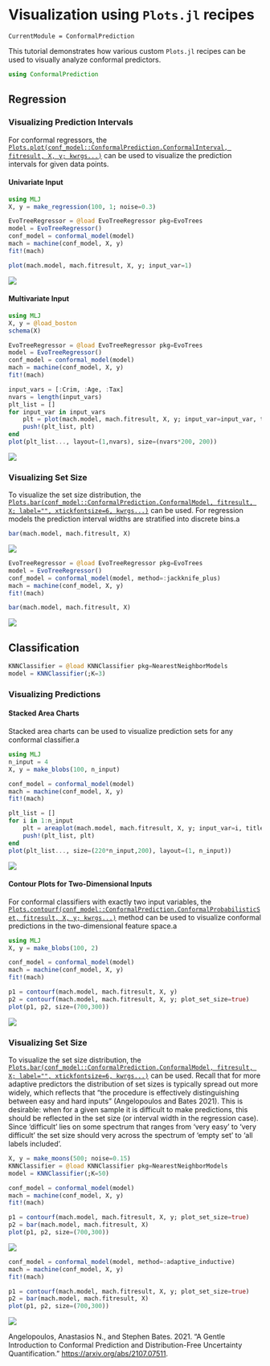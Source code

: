 # Visualization using `Plots.jl` recipes

``` @meta
CurrentModule = ConformalPrediction
```

This tutorial demonstrates how various custom `Plots.jl` recipes can be used to visually analyze conformal predictors.

``` julia
using ConformalPrediction
```

## Regression

### Visualizing Prediction Intervals

For conformal regressors, the [`Plots.plot(conf_model::ConformalPrediction.ConformalInterval, fitresult, X, y; kwrgs...)`](@ref) can be used to visualize the prediction intervals for given data points.

#### Univariate Input

``` julia
using MLJ
X, y = make_regression(100, 1; noise=0.3)
```

``` julia
EvoTreeRegressor = @load EvoTreeRegressor pkg=EvoTrees
model = EvoTreeRegressor() 
conf_model = conformal_model(model)
mach = machine(conf_model, X, y)
fit!(mach)
```

``` julia
plot(mach.model, mach.fitresult, X, y; input_var=1)
```

![](plotting_files/figure-commonmark/cell-6-output-1.svg)

#### Multivariate Input

``` julia
using MLJ
X, y = @load_boston
schema(X)
```

``` julia
EvoTreeRegressor = @load EvoTreeRegressor pkg=EvoTrees
model = EvoTreeRegressor() 
conf_model = conformal_model(model)
mach = machine(conf_model, X, y)
fit!(mach)
```

``` julia
input_vars = [:Crim, :Age, :Tax]
nvars = length(input_vars)
plt_list = []
for input_var in input_vars
    plt = plot(mach.model, mach.fitresult, X, y; input_var=input_var, title=input_var)
    push!(plt_list, plt)
end
plot(plt_list..., layout=(1,nvars), size=(nvars*200, 200))
```

![](plotting_files/figure-commonmark/cell-9-output-1.svg)

### Visualizing Set Size

To visualize the set size distribution, the [`Plots.bar(conf_model::ConformalPrediction.ConformalModel, fitresult, X; label="", xtickfontsize=6, kwrgs...)`](@ref) can be used. For regression models the prediction interval widths are stratified into discrete bins.a

``` julia
bar(mach.model, mach.fitresult, X)
```

![](plotting_files/figure-commonmark/cell-10-output-1.svg)

``` julia
EvoTreeRegressor = @load EvoTreeRegressor pkg=EvoTrees
model = EvoTreeRegressor() 
conf_model = conformal_model(model, method=:jackknife_plus)
mach = machine(conf_model, X, y)
fit!(mach)
```

``` julia
bar(mach.model, mach.fitresult, X)
```

![](plotting_files/figure-commonmark/cell-12-output-1.svg)

## Classification

``` julia
KNNClassifier = @load KNNClassifier pkg=NearestNeighborModels
model = KNNClassifier(;K=3)
```

### Visualizing Predictions

#### Stacked Area Charts

Stacked area charts can be used to visualize prediction sets for any conformal classifier.a

``` julia
using MLJ
n_input = 4
X, y = make_blobs(100, n_input)
```

``` julia
conf_model = conformal_model(model)
mach = machine(conf_model, X, y)
fit!(mach)
```

``` julia
plt_list = []
for i in 1:n_input
    plt = areaplot(mach.model, mach.fitresult, X, y; input_var=i, title="Input $i")
    push!(plt_list, plt)
end
plot(plt_list..., size=(220*n_input,200), layout=(1, n_input))
```

![](plotting_files/figure-commonmark/cell-16-output-1.svg)

#### Contour Plots for Two-Dimensional Inputs

For conformal classifiers with exactly two input variables, the [`Plots.contourf(conf_model::ConformalPrediction.ConformalProbabilisticSet, fitresult, X, y; kwrgs...)`](@ref) method can be used to visualize conformal predictions in the two-dimensional feature space.a

``` julia
using MLJ
X, y = make_blobs(100, 2)
```

``` julia
conf_model = conformal_model(model)
mach = machine(conf_model, X, y)
fit!(mach)
```

``` julia
p1 = contourf(mach.model, mach.fitresult, X, y)
p2 = contourf(mach.model, mach.fitresult, X, y; plot_set_size=true)
plot(p1, p2, size=(700,300))
```

![](plotting_files/figure-commonmark/cell-19-output-1.svg)

### Visualizing Set Size

To visualize the set size distribution, the [`Plots.bar(conf_model::ConformalPrediction.ConformalModel, fitresult, X; label="", xtickfontsize=6, kwrgs...)`](@ref) can be used. Recall that for more adaptive predictors the distribution of set sizes is typically spread out more widely, which reflects that “the procedure is effectively distinguishing between easy and hard inputs” (Angelopoulos and Bates 2021). This is desirable: when for a given sample it is difficult to make predictions, this should be reflected in the set size (or interval width in the regression case). Since ‘difficult’ lies on some spectrum that ranges from ‘very easy’ to ‘very difficult’ the set size should very across the spectrum of ‘empty set’ to ‘all labels included’.

``` julia
X, y = make_moons(500; noise=0.15)
KNNClassifier = @load KNNClassifier pkg=NearestNeighborModels
model = KNNClassifier(;K=50) 
```

``` julia
conf_model = conformal_model(model)
mach = machine(conf_model, X, y)
fit!(mach)
```

``` julia
p1 = contourf(mach.model, mach.fitresult, X, y; plot_set_size=true)
p2 = bar(mach.model, mach.fitresult, X)
plot(p1, p2, size=(700,300))
```

![](plotting_files/figure-commonmark/cell-22-output-1.svg)

``` julia
conf_model = conformal_model(model, method=:adaptive_inductive)
mach = machine(conf_model, X, y)
fit!(mach)
```

``` julia
p1 = contourf(mach.model, mach.fitresult, X, y; plot_set_size=true)
p2 = bar(mach.model, mach.fitresult, X)
plot(p1, p2, size=(700,300))
```

![](plotting_files/figure-commonmark/cell-24-output-1.svg)

Angelopoulos, Anastasios N., and Stephen Bates. 2021. “A Gentle Introduction to Conformal Prediction and Distribution-Free Uncertainty Quantification.” <https://arxiv.org/abs/2107.07511>.
